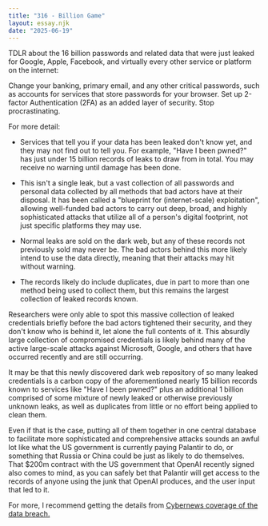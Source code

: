 ```yaml
---
title: "316 - Billion Game"
layout: essay.njk
date: "2025-06-19"
---
```


TDLR about the 16 billion passwords and related data that were just leaked for Google, Apple, Facebook, and virtually every other service or platform on the internet: 

Change your banking, primary email, and any other critical passwords, such as accounts for services that store passwords for your browser. Set up 2-factor Authentication (2FA) as an added layer of security. Stop procrastinating.
 
For more detail:

- Services that tell you if your data has been leaked don't know yet, and they may not find out to tell you. For example, "Have I been pwned?" has just under 15 billion records of leaks to draw from in total. You may receive no warning until damage has been done.

- This isn't a single leak, but a vast collection of all passwords and personal data collected by all methods that bad actors have at their disposal. It has been called a "blueprint for (internet-scale) exploitation", allowing well-funded bad actors to carry out deep, broad, and highly sophisticated attacks that utilize all of a person's digital footprint, not just specific platforms they may use. 

- Normal leaks are sold on the dark web, but any of these records not previously sold may never be. The bad actors behind this more likely intend to use the data directly, meaning that their attacks may hit without warning.

- The records likely do include duplicates, due in part to more than one method being used to collect them, but this remains the largest collection of leaked records known.
 
Researchers were only able to spot this massive collection of leaked credentials briefly before the bad actors tightened their security, and they don't know who is behind it, let alone the full contents of it. This absurdly large collection of compromised credentials is likely behind many of the active large-scale attacks against Microsoft, Google, and others that have occurred recently and are still occurring.
 
It may be that this newly discovered dark web repository of so many leaked credentials is a carbon copy of the aforementioned nearly 15 billion records known to services like "Have I been pwned?" plus an additional 1 billion comprised of some mixture of newly leaked or otherwise previously unknown leaks, as well as duplicates from little or no effort being applied to clean them. 

Even if that is the case, putting all of them together in one central database to facilitate more sophisticated and comprehensive attacks sounds an awful lot like what the US government is currently paying Palantir to do, or something that Russia or China could be just as likely to do themselves. That $200m contract with the US government that OpenAI recently signed also comes to mind, as you can safely bet that Palantir will get access to the records of anyone using the junk that OpenAI produces, and the user input that led to it.

For more, I recommend getting the details from [Cybernews coverage of the data breach.](https://cybernews.com/security/billions-credentials-exposed-infostealers-data-leak/)